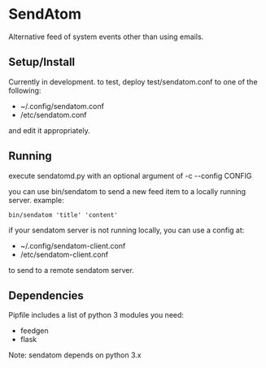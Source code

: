 SendAtom
=======

Alternative feed of system events other than using emails.

Setup/Install
-------------

Currently in development. to test, deploy test/sendatom.conf to one of the following:

  * ~/.config/sendatom.conf
  * /etc/sendatom.conf

and edit it appropriately.

Running
--------

execute sendatomd.py with an optional argument of -c --config CONFIG

you can use bin/sendatom to send a new feed item to a locally running server.
example:

    bin/sendatom 'title' 'content'

if your sendatom server is not running locally, you can use a config at:

  * ~/.config/sendatom-client.conf
  * /etc/sendatom-client.conf

to send to a remote sendatom server.

Dependencies
-------------

Pipfile includes a list of python 3 modules you need:

  * feedgen
  * flask

Note: sendatom depends on python 3.x
